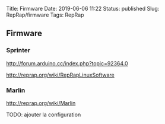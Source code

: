 Title: Firmware
Date: 2019-06-06 11:22
Status: published
Slug: RepRap/firmware
Tags: RepRap



## Firmware

### Sprinter

<http://forum.arduino.cc/index.php?topic=92364.0>

<http://reprap.org/wiki/RepRapLinuxSoftware>

### Marlin

<http://reprap.org/wiki/Marlin>

TODO: ajouter la configuration

